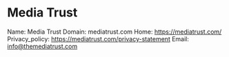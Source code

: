 
# Media Trust

Name: Media Trust
Domain: mediatrust.com
Home: https://mediatrust.com/
Privacy_policy: https://mediatrust.com/privacy-statement
Email: info@themediatrust.com
